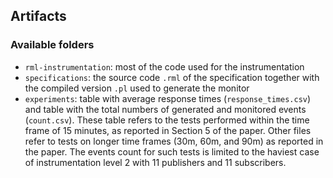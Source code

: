 ## Artifacts
### Available folders

- `rml-instrumentation`: most of the code used for the instrumentation
- `specifications`: the source code `.rml` of the specification together with the compiled version `.pl` used to generate the monitor
- `experiments`: table with average response times (`response_times.csv`) and table with the total numbers of generated and monitored events (`count.csv`). These table refers to the tests performed within the time frame of 15 minutes, as reported in Section 5 of the paper. Other files refer to tests on longer time frames (30m, 60m, and 90m) as reported in the paper. The events count for such tests is limited to the haviest case of instrumentation level 2 with 11 publishers and 11 subscribers.
